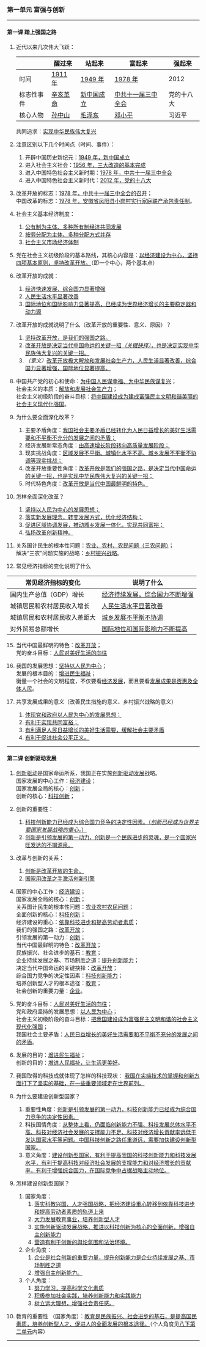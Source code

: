 ### 第一单元 富强与创新

---

#### 第一课 踏上强国之路

1. 近代以来几次伟大飞跃：

    |            | 醒过来          | 站起来            | 富起来                    | 强起来     |
    | ---------- | --------------- | ----------------- | ------------------------- | ---------- |
    | 时间       | <u>1911 年</u>  | <u>1949 年</u>    | <u>1978 年</u>            | 2012       |
    | 标志性事件 | <u>辛亥革命</u> | <u>新中国成立</u> | <u>中共十一届三中全会</u> | 党的十八大 |
    | 核心人物   | <u>孙中山</u>   | <u>毛泽东</u>     | <u>邓小平</u>             | 习近平     |

    共同追求：<u>实现中华民族伟大复兴</u>

2. 注意区别以下几个时间点（时间、事件）：

    1. 开辟中国历史新纪元：<u>1949 年，新中国成立</u>
    2. 进入社会主义社会：<u>1956 年，三大改造的基本完成</u>
    3. 进入中国特色社会主义新时期：<u>1978 年，中共十一届三中全会</u>
    4. 进入中国特色社会主义新时代：<u>2012 年，党的十八大</u>

3. 改革开放的标志：<u>1978 年，中共十一届三中全会的召开</u>；<br>
   中国改革的标志：<u>1978 年，安徽省凤阳县小岗村实行家庭联产承包责任制</u>。

4. 社会主义基本经济制度：

    1. <u>公有制为主体、多种所有制经济共同发展</u>
    2. <u>按劳分配为主体、多种分配方式并存</u>
    3. <u>社会主义市场经济体制</u>

5. 党在社会主义初级阶段的基本路线，其核心内容是：<u>以经济建设为中心，坚持四项基本原则，坚持改革开放。</u>（即一个中心，两个基本点）

6. 改革开放的成就：

    1. <u>经济快速发展、综合国力显著增强</u>
    2. <u>人民生活水平显著改善</u>
    3. <u>国际地位和国际影响力显著提高，已经成为世界经济增长的主要稳定器和动力源</u>

7. 改革开放的成就说明了什么（改革开放的重要性、意义、原因）？

    1. <u>坚持改革开放，是我们的强国之路。</u>
    2. <u>改革开放是决定当代中国命运的关键一招<i>（关键抉择）</i>，也是决定实现中华民族伟大复兴的关键一招。</u>
    3. <i>（意义）</i><u>改革开放极大解放和发展社会生产力，人民生活显著改善，综合国力显著增强，国际地位显著提高。</u>

8. 中国共产党的初心和使命：<u>为中国人民谋幸福、为中华民族谋复兴</u>；<br>
   社会主义的本质：<u>解放和发展社会生产力</u>；<br>
   社会主义初级阶段的奋斗目标：<u>将中国建设成为建成富强民主文明和谐美丽的社会主义现代化强国</u>。

9. 为什么要全面深化改革？

    1. 主要矛盾角度：<u>我国社会主要矛盾已经转化为人民日益增长的美好生活需要和不平衡不充分的发展之间的矛盾；</u>
    2. 经济发展新常态角度：<u>由高速增长阶段转向高质量发展阶段；</u>
    3. 现实挑战角度：<u>区域发展不平衡、城镇化水平不高、城乡发展不平衡不协调等现实挑战；</u>
    4. 改革开放重要性角度：<u>改革开放是我们的强国之路，是决定当代中国命运的关键一招，也是实现中华民族伟大复兴的关键一招；</u>
    5. 时代特色角度：<u>改革开放是当代中国最鲜明的特色。</u>

10. 怎样全面深化改革？

    1. <u>坚持以人民为中心的发展思想；</u>
    2. <u>落实新发展理念，转变发展方式，优化经济结构；</u>
    3. <u>促进区域协调发展，推动城乡发展一体化，实现共同富裕；</u>
    4. <u>弘扬改革创新精神。</u>

11. 关系国计民生的根本性问题：<u>农业、农村、农民问题（三农问题）</u>；<br>
    解决“三农”问题实施的战略：<u>乡村振兴战略</u>。

12. 常见经济指标的变化说明了什么

| 常见经济指标的变化           | 说明了什么                            |
| ---------------------------- | ------------------------------------- |
| 国内生产总值（GDP）增长      | <u>经济持续发展，综合国力不断增强</u> |
| 城镇居民和农村居民收入增长   | <u>人民生活水平显著改善</u>           |
| 城镇居民和农村居民收入差距大 | <u>城乡发展不平衡不协调</u>           |
| 对外贸易总额增长             | <u>国际地位和国际影响力不断提高</u>   |

15. 当代中国最鲜明的特色：<u>改革开放</u>；<br>
    党的奋斗目标：<u>人民对美好生活的向往</u>

16. 我国的发展思想：<u>坚持以人民为中心</u>；<br>
    发展的根本目的：<u>增进民生福祉</u>；<br>
    衡量一个社会的文明程度，不仅要看<u>经济发展</u>，而且要看<u>发展成果是否惠及全体人民</u>。

17. 共享发展成果的意义（改善民生措施的意义、乡村振兴战略的意义）
    1. <u>体现党和政府以人民为中心的发展思想；</u>
    2. <u>有利于实现共同富裕；</u>
    3. <u>有利满足人民日益增长的美好生活需要，缓解社会主要矛盾</u>
    4. <u>有利于促进社会公平正义。</u>

---

#### 第二课 创新驱动发展

1. <u>创新驱动</u>是国家命运所系，我国正在实施<u>创新驱动发展</u>战略。<br>
   国家发展的中心工作：<u>经济建设</u>；<br>
   国家发展全局的核心：<u>创新</u>；<br>
   创新的核心：<u>科技创新</u>；<br>
2. 创新的重要性：
    1. <u>科技创新能力已经成为综合国力竞争的决定性因素。（<i>创新已经成为世界主要国家发展战略的重心。</i>）</u>
    2. <u>创新是引领发展的第一动力，创新是一个民族进步的灵魂，是一个国家兴旺发达的不竭源泉。</u>
3. 改革与创新的关系：
    1. <u>创新是改革开放的生命。</u>
    2. <u>国家用改革之手激活创新引擎</u>
4. 国家的中心工作：<u>经济建设</u>；<br>
   国家发展全局的核心：<u>创新</u>；<br>
   关系国计民生的根本性问题：<u>农业农村农民问题</u>；<br>
   全面创新的核心：<u>科技创新</u>；<br>
   经济建设的重心：<u>依靠科技进步和提高劳动者素质</u>；<br>
   我们的强国之路：<u>改革开放</u>；<br>
   引领发展的第一动力：<u>创新</u>；<br>
   当代中国最鲜明的特色：<u>改革开放</u>；<br>
   民族振兴、社会进步的基石：<u>教育</u>；<br>
   企业持续发展之基、市场制胜之道：<u>提升创新能力</u>；<br>
   决定当代中国命运的关键抉择：<u>改革开放</u>；<br>
   综合国力竞争的决定性因素：<u>科技创新能力</u>；<br>
   培养创新型人才的根本途径：<u>教育</u>；<br>
   社会创新的重要力量：<u>企业</u>。

5. 党的奋斗目标：<u>人民对美好生活的向往</u>；<br>
   党和政府坚持的发展思想：<u>以人民为中心</u>；<br>
   社会主义初级阶段的奋斗目标：<u>把我国建设成为富强民主文明和谐的社会主义现代化强国</u>；<br>
   我国社会主要矛盾：<u>人民日益增长的美好生活需要和不平衡不充分的发展之间的矛盾</u>。

6. 发展的目的：<u>增进民生福祉</u>；<br>
   创新的目的：<u>增进人民福祉，让生活更美好</u>。

7. 我国取得的科技成就体现了怎样的科技现状：
   <u>我国在尖端技术的掌握和创新方面打下了坚实的基础，在一些重要领域走在世界前列。</u>

8. 为什么要建设创新型国家？
    1. 重要性角度：<u>创新是引领发展的第一动力，科技创新能力已经成为综合国力竞争的决定性因素。</u>
    2. 科技国情角度：<u>从整体上看，仍面临创新能力不强、科技发展总体水平不高、科技对经济社会发展的支撑能力不足、科技对经济增长贡献率远低于发达国家水平等问题。中国科技创新之路任重道远，需要加快建设创新型国家。</u>
    3. 意义角度：<u>建设创新型国家，有利于提高我国的科技创新能力和科技发展水平，有利于提高科技对经济社会发展的支撑能力和对经济增长的贡献率，有利于增强综合国力，在国际竞争中占据战略主动地位。</u>
9. 怎样建设创新型国家？
    1. 国家角度：
        1. <u>落实科教兴国、人才强国战略，把经济建设重心转移到依靠科技进步和提高劳动者素质的轨道上来</u>
        2. <u>大力发展教育事业，培养创新型人才</u>
        3. <u>实施创新驱动发展战略，推进以科技创新为核心的全面创新，增强自主创新能力</u>
        4. <u>营造有利于创新的舆论氛围和法治环境。</u>
    2. 企业角度：
        1. <u>企业是社会创新的重要力量，提升创新能力是企业持续发展之基、市场制胜之道</u>
        2. <u>增强自主创新能力。</u>
    3. 个人角度：
        1. <u>努力学习，提高科学文化素质</u>
        2. <u>积极参加社会实践，培养创新能力和实践能力</u>
        3. <u>树立远大理想，增强社会责任感。</u>
10. 教育的重要性 （国家角度）：<u>教育是民族振兴、社会进步的基石，是提高国民素质，培养创新型人才、促进人的全面发展的根本途径。</u>（个人角度见[八下第二单元](/道德与法治/八年级下册/第二单元%20理解权利义务/)内容）

---
